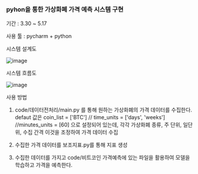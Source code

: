 <h3>pyhon을 통한 가상화폐 가격 예측 시스템 구현</h3>

기간 : 3.30 ~ 5.17

사용 툴 : pycharm + python

시스템 설계도 

![image](https://user-images.githubusercontent.com/100816231/170006577-83c1b9d4-c535-43ee-986c-18e71c277ac3.png)

시스템 흐름도

![image](https://user-images.githubusercontent.com/100816231/170006738-8c98af29-3b4a-4d17-968b-3cdcb3c4bdcf.png)

사용 방법 

1. code/데이터전처리/main.py 를 통해 원하는 가상화폐의 가격 데이터를 수집한다.
defaut 값은 coin_list = ['BTC'] // time_units = ['days', 'weeks'] //minutes_units = [60] 으로 설정되어 있는데,
각각 가상화폐 종류, 주 단위, 일단위, 수집 간격 이것을 조정하여 가격 데이터 수집

2. 수집한 가격 데이터를 보조지표.py를 통해 지표 생성

3. 수집한 데이터를 가지고 code/비트코인 가격예측에 있는 파일을 활용하여 모델을 학습하고 가격을 예측한다.
